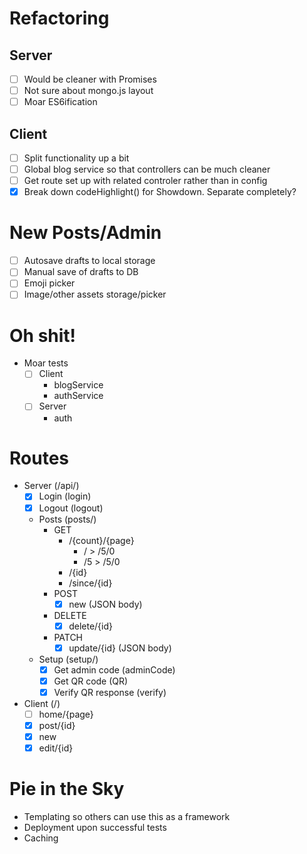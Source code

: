 # Refactoring

## Server
- [ ] Would be cleaner with Promises
- [ ] Not sure about mongo.js layout
- [ ] Moar ES6ification

## Client
- [ ] Split functionality up a bit
- [ ] Global blog service so that controllers can be much cleaner
- [ ] Get route set up with related controler rather than in config
- [X] Break down codeHighlight() for Showdown. Separate completely? 

# New Posts/Admin
- [ ] Autosave drafts to local storage
- [ ] Manual save of drafts to DB
- [ ] Emoji picker
- [ ] Image/other assets storage/picker

# Oh shit!
- Moar tests
  - [ ] Client
    - blogService
    - authService
  - [ ] Server
    - auth

# Routes
- Server (/api/)
  - [x] Login (login)
  - [x] Logout (logout)

  - Posts (posts/)
    - GET
      - /{count}/{page}
        - / > /5/0
        - /5 > /5/0
      - /{id}
      - /since/{id}
    - POST
      - [x] new (JSON body)
    - DELETE
      - [x] delete/{id}
    - PATCH
      - [x] update/{id} (JSON body)
    
  - Setup (setup/)
    - [x] Get admin code (adminCode)
    - [x] Get QR code (QR)
    - [x] Verify QR response (verify)

- Client (/)
  - [ ] home/{page}
  - [x] post/{id}
  - [x] new
  - [x] edit/{id}

# Pie in the Sky
- Templating so others can use this as a framework
- Deployment upon successful tests
- Caching
